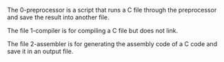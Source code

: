 The 0-preprocessor is a script that runs a C file through the preprocessor and save the result into another file.

The file 1-compiler is for compiling a C file but does not link.

The file 2-assembler is for generating the assembly code of a C code and save it in an output file.

